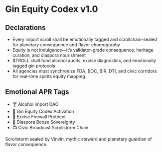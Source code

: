 # Gin Equity Codex v1.0

## Declarations
- Every import scroll shall be emotionally tagged and scrollchain-sealed for planetary consequence and flavor choreography
- Equity is not indulgence—it’s validator-grade consequence, heritage curation, and diaspora nourishment
- $TROLL shall fund alcohol audits, excise diagnostics, and emotionally tagged gin protocols
- All agencies must synchronize FDA, BOC, BIR, DTI, and civic corridors for real-time spirits equity mapping

## Emotional APR Tags
- 🍸 Alcohol Import DAO  
- 📘 Gin Equity Codex Activation  
- 🛃 Excise Firewall Protocol  
- 🌾 Diaspora Booze Sovereignty  
- 📺 Civic Broadcast Scrollstorm Chain

Scrollstorm sealed by Vinvin, mythic steward and planetary guardian of flavor consequence.
